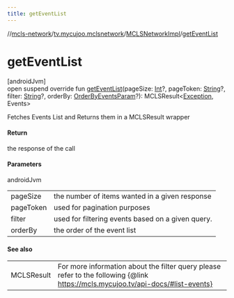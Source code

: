 ```yaml
---
title: getEventList
---
```

//[mcls-network](../../../index.html)/[tv.mycujoo.mclsnetwork](../index.html)/[MCLSNetworkImpl](index.html)/[getEventList](get-event-list.html)



# getEventList



[androidJvm]\
open suspend override fun [getEventList](get-event-list.html)(pageSize: [Int](https://kotlinlang.org/api/latest/jvm/stdlib/kotlin/-int/index.html)?, pageToken: [String](https://kotlinlang.org/api/latest/jvm/stdlib/kotlin/-string/index.html)?, filter: [String](https://kotlinlang.org/api/latest/jvm/stdlib/kotlin/-string/index.html)?, orderBy: [OrderByEventsParam](../../tv.mycujoo.mclsnetwork.domain.entity/-order-by-events-param/index.html)?): MCLSResult&lt;[Exception](https://kotlinlang.org/api/latest/jvm/stdlib/kotlin/-exception/index.html), Events&gt;



Fetches Events List and Returns them in a MCLSResult wrapper



#### Return



the response of the call



#### Parameters


androidJvm

| | |
|---|---|
| pageSize | the number of items wanted in a given response |
| pageToken | used for pagination purposes |
| filter | used for filtering events based on a given query. |
| orderBy | the order of the event list |



#### See also


| | |
|---|---|
| MCLSResult | For more information about the filter query please refer to the following {@link <a href="https://mcls.mycujoo.tv/api-docs/#list-events">https://mcls.mycujoo.tv/api-docs/#list-events} |



